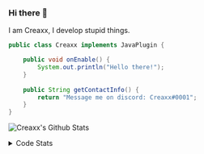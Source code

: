 ### Hi there 👋

I am Creaxx, I develop stupid things. 

```java
public class Creaxx implements JavaPlugin {

    public void onEnable() {
        System.out.println("Hello there!");
    }
    
    public String getContactInfo() {
        return "Message me on discord: Creaxx#0001";
    }
}
```

![Creaxx's Github Stats](https://github-readme-stats.vercel.app/api?username=CreaxxOG&show_icons=true&theme=dark&count_private=true)

<details>
  <summary>Code Stats</summary>

<!--START_SECTION:waka-->
![Code Time](http://img.shields.io/badge/Code%20Time-918%20hrs%2054%20mins-blue)

![Lines of code](https://img.shields.io/badge/From%20Hello%20World%20I%27ve%20Written-2%20Thousand%20lines%20of%20code-blue)

**🐱 My GitHub Data** 

> 🏆 623 Contributions in the Year 2022
 > 
> 📦 231.3 kB Used in GitHub's Storage 
 > 
> 🚫 Not Opted to Hire
 > 
> 📜 3 Public Repositories 
 > 
> 🔑 3 Private Repositories  
 > 
**I'm an Early 🐤** 

```text
🌞 Morning    15 commits     █░░░░░░░░░░░░░░░░░░░░░░░░   3.65% 
🌆 Daytime    194 commits    ███████████░░░░░░░░░░░░░░   47.2% 
🌃 Evening    182 commits    ███████████░░░░░░░░░░░░░░   44.28% 
🌙 Night      20 commits     █░░░░░░░░░░░░░░░░░░░░░░░░   4.87%

```
📅 **I'm Most Productive on Sunday** 

```text
Monday       51 commits     ███░░░░░░░░░░░░░░░░░░░░░░   12.41% 
Tuesday      66 commits     ████░░░░░░░░░░░░░░░░░░░░░   16.06% 
Wednesday    68 commits     ████░░░░░░░░░░░░░░░░░░░░░   16.55% 
Thursday     51 commits     ███░░░░░░░░░░░░░░░░░░░░░░   12.41% 
Friday       47 commits     ██░░░░░░░░░░░░░░░░░░░░░░░   11.44% 
Saturday     59 commits     ███░░░░░░░░░░░░░░░░░░░░░░   14.36% 
Sunday       69 commits     ████░░░░░░░░░░░░░░░░░░░░░   16.79%

```


📊 **This Week I Spent My Time On** 

```text
💬 Programming Languages: 
Java                     4 hrs 11 mins       ███████████░░░░░░░░░░░░░░   46.52% 
Kotlin                   3 hrs 27 mins       █████████░░░░░░░░░░░░░░░░   38.35% 
XML                      31 mins             █░░░░░░░░░░░░░░░░░░░░░░░░   5.77% 
GitIgnore file           17 mins             ░░░░░░░░░░░░░░░░░░░░░░░░░   3.33% 
YAML                     17 mins             ░░░░░░░░░░░░░░░░░░░░░░░░░   3.22%

🔥 Editors: 
IntelliJ                 9 hrs 1 min         █████████████████████████   100.0%

```

**I Mostly Code in Java** 

```text
Java                     6 repos             ███████████████░░░░░░░░░░   60.0% 
Kotlin                   3 repos             ███████░░░░░░░░░░░░░░░░░░   30.0% 
EJS                      1 repo              ██░░░░░░░░░░░░░░░░░░░░░░░   10.0%

```



 Last Updated on 11/10/2022 02:31:04 UTC
<!--END_SECTION:waka-->
</details>
